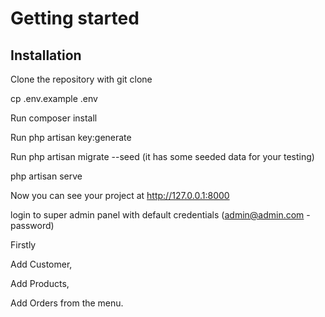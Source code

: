 

# Getting started

## Installation

Clone the repository with git clone

cp .env.example .env

Run composer install


Run php artisan key:generate

Run php artisan migrate --seed (it has some seeded data for your testing)

php artisan serve

Now you can see your project at http://127.0.0.1:8000

login to super admin panel with default credentials (admin@admin.com - password)

Firstly 

Add Customer,

Add Products,

Add Orders from the menu.
    

